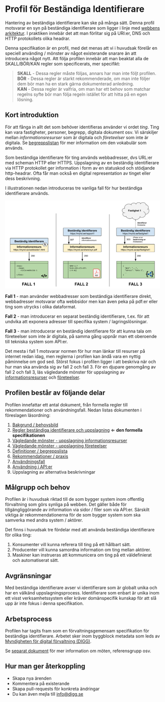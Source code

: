 # Profil för Beständiga Identifierare

Hantering av beständiga identifierare kan ske på många sätt. Denna profil motsvarar en syn på beständiga identifierare som ligger i linje med [webbens arkitektur](https://www.w3.org/TR/webarch/). I praktiken innebär det att man förlitar sig på URI:er, DNS och HTTP protokollets olika headrar.

Denna specifikation är en profil, med det menas att vi i huvudsak förelår en speciell använding  / mönster av något existerande snarare än att introducera något nytt. Att följa profilen innebär att man beaktat alla de SKALL/BÖR/KAN regler som specificerats, mer specifikt:

>**SKALL** - Dessa regler måste följas, annars har man inte följt profilen.<br>
>**BÖR** - Dessa regler är starkt rekommenderade, om man inte följer dem bör man ha en stark gärna dokumenterad anledning.<br>
**KAN** - Dessa regler är valfria, om man har ett behov som matchar regelns syfte bör man följa regeln istället för att hitta på en egen lösning.

## Kort introduktion
För att fånga in allt det som behöver identifieras använder vi ordet *ting*. Ting kan vara fastigheter, personer, begrepp, digitala dokument osv. Vi särskiljer mellan _informationsresurser_ som är digitala och _företeelser_ som inte är digitala. Se [begreppslistan](docs/begreppslista.md) för mer information om den vokabulär som används.

Som beständiga identifierare för ting används webbadresser, dvs URL:er med scheman HTTP eller HTTPS. Uppslagning av en beständig identifierare via HTTP protokollet ger information i form av en statuskod och stödjande http-headrar. Ofta får man också en digital representation av tinget eller dess beskrivning.

I illustrationen nedan introduceras tre vanliga fall för hur beständiga identifierare används.

<img src="docs/pics/uppslagning_vanliga_fall.svg" width="800">

**Fall 1** - man använder webbadresser som beständiga identifierare direkt, webbadresser motsvarar ofta webbsidor men kan även peka på pdf:er eller ting som utrycks i olika dataformat.

**Fall 2** - man introducerar en separat beständig identifierare, t.ex. för att undvika att exponera adresser till specifika system / lagringslösningar.

**Fall 3** - man introducerar en beständig identifierare för att kunna tala om företeelser som inte är digitala, på samma gång uppnår man ett oberoende till tekniska system som API:er.

Det mesta i fall 1 motsvarar normen för hur man länkar till resurser på internet redan idag, men reglerna i profilen kan ändå vara en nyttig påminnelse om god sed. Störst fokus i profilen ligger i att beskriva när och hur man ska använda sig av fall 2 och fall 3. För en djupare genomgång av fall 2 och fall 3, läs vägledande mönster för uppslagning av [informationsresurser](docs/uppslagning_informationsresurser.md) och [företeelser](docs/uppslagning_foreteelser.md).

## Profilen består av följande delar
Profilen innefattar ett antal dokument, från formella regler till rekommendationer och användningsfall. Nedan listas dokumenten i föreslagen läsordning:

1. [Bakgrund / behovsbild](docs/bakgrund.md)
2. [Regler beständiga identifierare och uppslagning](docs/regler.md) ⇐ **den formella specifikationen**
3. [Vägledande mönster - uppslagning informationsresurser](docs/uppslagning_informationsresurser.md)
4. [Vägledande mönster - uppslagning företeelser](docs/uppslagning_foreteelser.md)
5. [Definitioner / begreppslista](docs/begreppslista.md)
6. [Rekommendationer / praxis](docs/rekommendationer.md)
7. [Användningsfall](docs/anvandningsfall.md)
8. [Användning i API:er](docs/api.md)
9. Uppslagning av alternativa beskrivningar

## Målgrupp och behov

Profilen är i huvudsak riktad till de som bygger system inom offentlig förvaltning som görs synliga på webben. Det gäller både för tillgängliggörande av information via sidor / filer som via API:er. Särskilt viktiga är rekommendationerna för de som bygger system som ska samverka med andra system / aktörer.

Det finns i huvudsak tre fördelar med att använda beständiga identifierare för olika ting:

1. Konsumenter vill kunna referera till ting på ett hållbart sätt.
2. Producenter vill kunna samordna information om ting mellan aktörer.
3. Maskiner kan instrueras att kommunicera om ting på ett väldefinierat och automatiserat sätt.

## Avgränsningar
Med beständiga identifierare avser vi identifierare som är globalt unika och har en välkänd uppslagningsprocess. Identifierare som enbart är unika inom ett visst verksamhetssystem eller kräver domänspecifik kunskap för att slå upp är inte fokus i denna specifikation.

## Arbetsprocess
Profilen har tagits fram som en förvaltningsgemensam specifikation för beständiga identifierare. Arbetet sker inom byggblock metadata som leds av [Myndigheten för digital förvaltning (DIGG)](https://www.digg.se).

Se [separat dokument](process/index.md) för mer information om möten, referensgrupp osv.

## Hur man ger återkoppling

- Skapa nya ärenden
- Kommentera på existerande
- Skapa pull-requests för konkreta ändringar
- Du kan även mejla till [info@digg.se](mailto:info@digg.se)

